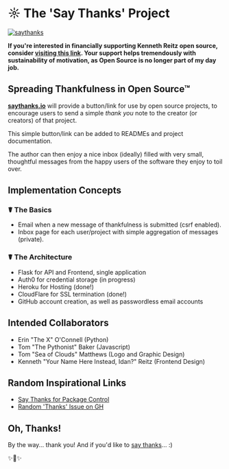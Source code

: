 # ☼  The 'Say Thanks' Project


[![saythanks](https://img.shields.io/badge/say-thanks-ffAA00.svg)](https://saythanks.io/to/kennethreitz)


**If you're interested in financially supporting Kenneth Reitz open source, consider [visiting this link](https://cash.me/$KennethReitz). Your support helps tremendously with sustainability of motivation, as Open Source is no longer part of my day job.**

## Spreading Thankfulness in Open Source™

[**saythanks.io**](https://saythanks.io/) will provide a button/link for use by open source projects, to
encourage users to send a simple *thank you* note to the creator (or creators)
of that project. 

This simple button/link can be added to READMEs and project documentation. 

The author can then enjoy a nice inbox (ideally) filled with very small, 
thoughtful messages from the happy users of the software they enjoy to 
toil over. 

## Implementation Concepts

### ☤ The Basics

- Email when a new message of thankfulness is submitted (csrf enabled).
- Inbox page for each user/project with simple aggregation of messages (private).

### ☤ The Architecture

- Flask for API and Frontend, single application
- Auth0 for credential storage (in progress)
- Heroku for Hosting (done!)
- CloudFlare for SSL termination (done!)
- GitHub account creation, as well as passwordless email accounts

## Intended Collaborators

- Erin "The X" O'Connell (Python)
- Tom "The Pythonist" Baker (Javascript)
- Tom "Sea of Clouds" Matthews (Logo and Graphic Design)
- Kenneth "Your Name Here Instead, Idan?" Reitz (Frontend Design)

## Random Inspirational Links

- [Say Thanks for Package Control](https://packagecontrol.io/say_thanks)
- [Random 'Thanks' Issue on GH](https://github.com/foxmask/wallabag_api/issues/1)

## Oh, Thanks!

By the way... thank you! And if you'd like to [say thanks](https://saythanks.io/to/kennethreitz)... :) 

✨🍰✨
